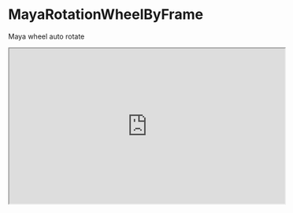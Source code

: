 # MayaRotationWheelByFrame
Maya wheel auto rotate
<iframe width="560" height="315" src="https://www.youtube.com/watch?v=f9E4QyRmIQk" allowfullscreen></iframe>
